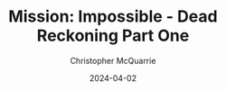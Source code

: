 ---
title: "Mission: Impossible - Dead Reckoning Part One"
subtitle: Christopher McQuarrie
year: 2023
type: Movie
tags: [{name: "Best of 2023", rank: 7}]
link: https://www.themoviedb.org/movie/575264-mission-impossible-dead-reckoning-part-one
image: ./images/mi-dead.jpg
date: 2024-04-02
---